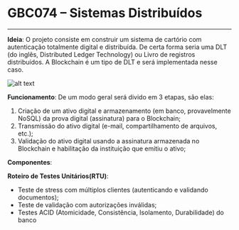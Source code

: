 # GBC074 – Sistemas Distribuídos
___
**Ideia**: O projeto consiste em construir um sistema de cartório com autenticação totalmente digital e distribuída. De certa forma seria uma DLT (do inglês, Distributed Ledger Technology) ou Livro de registros distribuídos. A Blockchain é um tipo de DLT e será implementada nesse caso.

![alt text](https://137938-400316-raikfcquaxqncofqfm.stackpathdns.com/wp-content/uploads/2018/01/blockchain-vs-distributed-ledger.png "Centralized Ledger vs Distributed Ledger")

**Funcionamento**: De um modo geral será divido em 3 etapas, são elas:
1. Criação de um ativo digital e armazenamento (em banco, provavelmente NoSQL) da prova digital (assinatura) para o Blockchain;
2. Transmissão do ativo digital (e-mail, compartilhamento de arquivos, etc.);
3. Validação do ativo digital usando a assinatura armazenada no Blockchain e habilitação da instituição que emitiu o ativo;

**Componentes**:


**Roteiro de Testes Unitários(RTU)**: 
* Teste de stress com múltiplos clientes (autenticando e validando documentos);
* Teste de validação com autorizações inválidas;
* Testes ACID (Atomicidade, Consistência, Isolamento, Durabilidade) do banco
